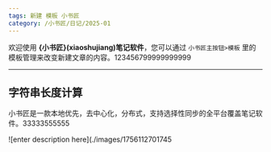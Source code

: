 ```yaml
--- 
tags: 新建 模板 小书匠
category: /小书匠/日记/2025-01
---
```



欢迎使用 **{小书匠}(xiaoshujiang)笔记软件**，您可以通过 `小书匠主按钮>模板` 里的模板管理来改变新建文章的内容。123456799999999999

----------
## 字符串长度计算
小书匠是一款本地优先，去中心化，分布式，支持选择性同步的全平台覆盖笔记软件。33333555555


![enter description here](./images/1756112701745
